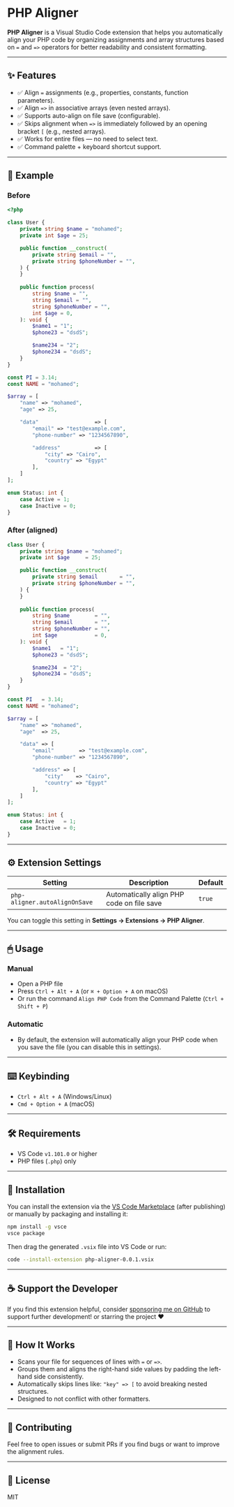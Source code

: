 # PHP Aligner

**PHP Aligner** is a Visual Studio Code extension that helps you automatically align your PHP code by organizing assignments and array structures based on `=` and `=>` operators for better readability and consistent formatting.

---

## ✨ Features

- ✅ Align `=` assignments (e.g., properties, constants, function parameters).
- ✅ Align `=>` in associative arrays (even nested arrays).
- ✅ Supports auto-align on file save (configurable).
- ✅ Skips alignment when `=>` is immediately followed by an opening bracket `[` (e.g., nested arrays).
- ✅ Works for entire files — no need to select text.
- ✅ Command palette + keyboard shortcut support.

---

## 📸 Example

### Before

```php
<?php

class User {
    private string $name = "mohamed";
    private int $age = 25;

    public function __construct(
        private string $email = "",
        private string $phoneNumber = "",
    ) {
    }
    
    public function process(
        string $name = "",
        string $email = "",
        string $phoneNumber = "",
        int $age = 0,
    ): void {
        $name1 = "1";
        $phone23 = "dsdS";

        $name234 = "2";
        $phone234 = "dsdS";
    }
}

const PI = 3.14;
const NAME = "mohamed";

$array = [
    "name" => "mohamed",
    "age" => 25,

    "data"                  => [
        "email" => "test@example.com",
        "phone-number" => "1234567890",

        "address"           => [
            "city" => "Cairo",
            "country" => "Egypt"
        ],
    ]
];

enum Status: int {
    case Active = 1;
    case Inactive = 0;
}
```

### After (aligned)

```php
class User {
    private string $name = "mohamed";
    private int $age     = 25;

    public function __construct(
        private string $email       = "",
        private string $phoneNumber = "",
    ) {
    }
    
    public function process(
        string $name        = "",
        string $email       = "",
        string $phoneNumber = "",
        int $age            = 0,
    ): void {
        $name1   = "1";
        $phone23 = "dsdS";

        $name234  = "2";
        $phone234 = "dsdS";
    }
}

const PI   = 3.14;
const NAME = "mohamed";

$array = [
    "name" => "mohamed",
    "age"  => 25,

    "data" => [
        "email"        => "test@example.com",
        "phone-number" => "1234567890",

        "address" => [
            "city"    => "Cairo",
            "country" => "Egypt"
        ],
    ]
];

enum Status: int {
    case Active   = 1;
    case Inactive = 0;
}
```

---

## ⚙️ Extension Settings

| Setting                       | Description                               | Default |
| ----------------------------- | ----------------------------------------- | ------- |
| `php-aligner.autoAlignOnSave` | Automatically align PHP code on file save | `true`  |

You can toggle this setting in **Settings → Extensions → PHP Aligner**.

---

## 🖱 Usage

### Manual

* Open a PHP file
* Press `Ctrl + Alt + A` (or `⌘ + Option + A` on macOS)
* Or run the command `Align PHP Code` from the Command Palette (`Ctrl + Shift + P`)

### Automatic

* By default, the extension will automatically align your PHP code when you save the file (you can disable this in settings).

---

## ⌨️ Keybinding

* `Ctrl + Alt + A` (Windows/Linux)
* `Cmd + Option + A` (macOS)

---

## 🛠 Requirements

* VS Code `v1.101.0` or higher
* PHP files (`.php`) only

---

## 🚀 Installation

You can install the extension via the [VS Code Marketplace](https://marketplace.visualstudio.com/) (after publishing) or manually by packaging and installing it:

```bash
npm install -g vsce
vsce package
```

Then drag the generated `.vsix` file into VS Code or run:

```bash
code --install-extension php-aligner-0.0.1.vsix
```

---

## ☕ Support the Developer

If you find this extension helpful, consider [sponsoring me on GitHub](https://github.com/sponsors/mohamed-samir907) to support further development! or starring the project ❤️

---

## 🧠 How It Works

* Scans your file for sequences of lines with `=` or `=>`.
* Groups them and aligns the right-hand side values by padding the left-hand side consistently.
* Automatically skips lines like:
  `"key" => [` to avoid breaking nested structures.
* Designed to not conflict with other formatters.

---

## 🧪 Contributing

Feel free to open issues or submit PRs if you find bugs or want to improve the alignment rules.

---

## 📄 License

MIT
